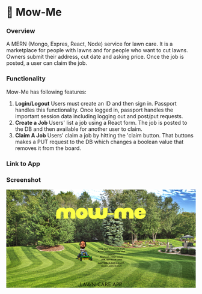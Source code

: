 # :house_with_garden: Mow-Me

### Overview

A MERN (Mongo, Expres, React, Node) service for lawn care.  It is a marketplace for people with lawns and for people who want to cut lawns.  Owners submit their address, cut date and asking price.  Once the job is posted, a user can claim the job.

### Functionality
Mow-Me has following features:
  1. <strong>Login/Logout</strong> Users must create an ID and then sign in.  Passport handles this               functionality.  Once logged in, passport handles the important session data including logging out and           post/put requests.
  2. <strong>Create a Job </strong> Users' list a job using a React form.  The job is posted to the DB and then available for another user to claim.  
  3. <strong>Claim A Job</strong> Users' claim a job by hitting the 'claim button.  That buttons makes a PUT request to the DB which changes a boolean value that removes it from the board.

### Link to App
<!-- * <strong>[Burger! Burger! Burger!](https://ancient-reef-11912.herokuapp.com/)</strong> -->

### Screenshot
![Full Size](src/images/main1.png)